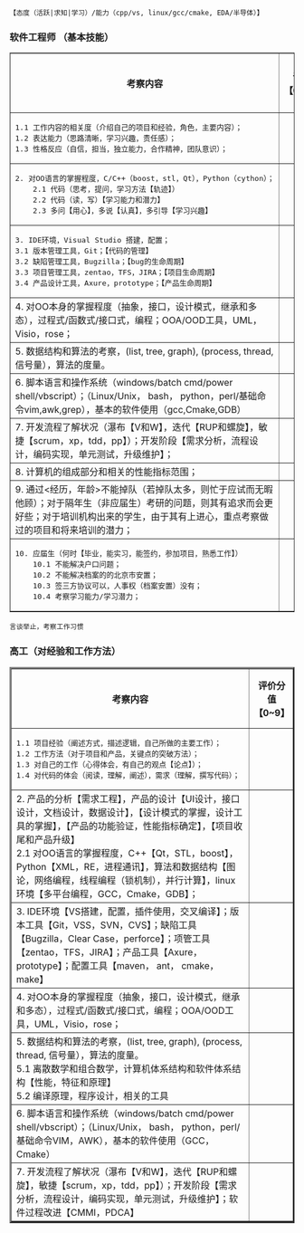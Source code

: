 `【态度（活跃|求知|学习）/能力（cpp/vs, linux/gcc/cmake, EDA/半导体）】`
<!-- 企业文化，专心致志的工作、学习、锻炼身体，不能混日子， 喜欢一些有挑战性的工作， 不能耽误时间 -->
<!-- 从细节看问题，不抽烟，住的相对不太远 -->
### 软件工程师 （基本技能）
<!-- 我们愿意培训和培养，但是需要确定是个好苗子， 岗位需求和薪资待遇 -->
<table border="1">
 <tr> <th>考察内容</th> <th width="10%">评价【0~9】</th> <th width="10%">考核意见</th> </tr>
 <tr> <td>
 <pre>1.1 工作内容的相关度（介绍自己的项目和经验，角色，主要内容）；
1.2 表达能力（思路清晰，学习兴趣，责任感）；
1.3 性格反应（自信，担当，独立能力，合作精神，团队意识）；
</td> 
<td></td> 
<td> </td>
 </tr> 

<tr>
<td> <pre>2. 对OO语言的掌握程度，C/C++（boost，stl，Qt），Python（cython）；
    2.1 代码（思考，提问，学习方法【轨迹】）
    2.2 代码（读，写）【学习能力和潜力】
    2.3 多问【用心】，多说【认真】，多引导【学习兴趣】
</td>   
<td></td>
 <td> </td>
 </tr>

<tr><td>
<pre>3. IDE环境，Visual Studio 搭建，配置；
3.1 版本管理工具，Git；【代码的管理】
3.2 缺陷管理工具，Bugzilla；【bug的生命周期】
3.3 项目管理工具，zentao，TFS，JIRA；【项目生命周期】
3.4 产品设计工具，Axure，prototype；【产品生命周期】
</td>   
<td></td>
 <td> </td>
 </tr>

<tr>
<td>4. 对OO本身的掌握程度（抽象，接口，设计模式，继承和多态），过程式/函数式/接口式，编程；OOA/OOD工具，UML，Visio，rose；</td>   
<td></td>
 <td> </td>
 </tr>

<tr>
<td>5. 数据结构和算法的考察，(list, tree, graph), (process, thread, 信号量），算法的度量。</td>   
<td></td>
 <td> </td>
 </tr>

<tr>
<td>6. 脚本语言和操作系统（windows/batch cmd/power shell/vbscript）；（Linux/Unix， bash， python，perl/基础命令vim,awk,grep），基本的软件使用（gcc,Cmake,GDB）</td>   
<td></td>
 <td> </td>
 </tr>

<tr>
<td>7. 开发流程了解状况（瀑布【V和W】，迭代【RUP和螺旋】，敏捷【scrum，xp，tdd，pp】）；开发阶段【需求分析，流程设计，编码实现，单元测试，升级维护】；</td>
<td></td>
 <td> </td>
 </tr>

<tr>
<td>8. 计算机的组成部分和相关的性能指标范围；</td>   
<td></td>
 <td> </td>
 </tr>

<tr>
<td>9. 通过<经历，年龄>不能掉队（若掉队太多，则忙于应试而无暇他顾）；对于隔年生（非应届生）考研的问题，则其有追求而会更好些；对于培训机构出来的学生，由于其有上进心，重点考察做过的项目和将来培训的潜力；</td>  
<td></td>
 <td> </td>
 </tr>

<tr>
<td> <pre>10. 应届生（何时【毕业，能实习，能签约，参加项目，熟悉工作】）
    10.1 不能解决户口问题；
    10.2 不能解决档案的的北京市安置；
    10.3 签三方协议可以，人事权（档案安置）没有；
    10.4 考察学习能力/学习潜力；
</td> 
<td></td>
 <td> </td>
 </tr>

</table> 

`言谈举止，考察工作习惯`
### 高工（对经验和工作方法）
<!-- 我们愿意提供平台和机会，但是需要确定是个潜力股 -->
<table border="3">
 <tr> <th>考察内容</th> <th width="10%">评价分值【0~9】</th> <th width="10%">审核意见</th> </tr>
 <tr> <td> <pre>
1.1 项目经验（阐述方式，描述逻辑，自己所做的主要工作）；
1.2 工作方法（对于项目和产品，关键点的突破方法）；
1.3 对自己的工作（心得体会，有自己的观点【论点】）；
1.4 对代码的体会（阅读，理解，阐述），需求（理解，撰写代码）； 
</td> 
<td></td> 
<td> </td>
 </tr> 

<tr>
<td>2. 产品的分析【需求工程】，产品的设计【UI设计，接口设计，文档设计，数据设计】，【设计模式的掌握，设计工具的掌握】，【产品的功能验证，性能指标确定】，【项目收尾和产品升级】 <br/>
2.1 对OO语言的掌握程度，C++【Qt，STL，boost】，Python【XML，RE，进程通讯】，算法和数据结构【图论，网络编程，线程编程（锁机制），并行计算】，linux环境【多平台编程，GCC，Cmake，GDB】；</td>   
<td></td>
 <td> </td>
 </tr>

<tr>
<td>3. IDE环境【VS搭建，配置，插件使用，交叉编译】；版本工具【Git，VSS，SVN，CVS】；缺陷工具【Bugzilla，Clear Case，perforce】；项管工具【zentao，TFS，JIRA】；产品工具【Axure，prototype】；配置工具【maven， ant， cmake， make】</td>   
<td></td>
 <td> </td>
 </tr>

<tr>
<td>4. 对OO本身的掌握程度（抽象，接口，设计模式，继承和多态），过程式/函数式/接口式，编程；OOA/OOD工具，UML，Visio，rose；</td>   
<td></td>
 <td> </td>
 </tr>

<tr>
<td>5. 数据结构和算法的考察，(list, tree, graph), (process, thread, 信号量），算法的度量。<br/>
5.1 离散数学和组合数学，计算机体系结构和软件体系结构【性能，特征和原理】<br/>
5.2 编译原理，程序设计，相关的工具</td>   
<td></td>
 <td> </td>
 </tr>

<tr>
<td>6. 脚本语言和操作系统（windows/batch cmd/power shell/vbscript）；（Linux/Unix， bash， python，perl/基础命令VIM，AWK），基本的软件使用（GCC，Cmake）</td>   
<td></td>
 <td> </td>
 </tr>

<tr>
<td>7. 开发流程了解状况（瀑布【V和W】，迭代【RUP和螺旋】，敏捷【scrum，xp，tdd，pp】）；开发阶段【需求分析，流程设计，编码实现，单元测试，升级维护】；软件过程改进【CMMI，PDCA】</td>   
<td></td>
 <td> </td>
 </tr>

</table> 